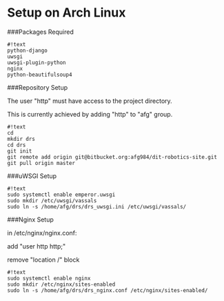 # Setup on Arch Linux


###Packages Required
```
#!text
python-django
uwsgi
uwsgi-plugin-python
nginx
python-beautifulsoup4
```

###Repository Setup

The user "http" must have access to the project directory.

This is currently achieved by adding "http" to "afg" group.
```
#!text
cd
mkdir drs
cd drs
git init
git remote add origin git@bitbucket.org:afg984/dit-robotics-site.git
git pull origin master
```

###uWSGI Setup
```
#!text
sudo systemctl enable emperor.uwsgi
sudo mkdir /etc/uwsgi/vassals
sudo ln -s /home/afg/drs/drs_uwsgi.ini /etc/uwsgi/vassals/
```

###Nginx Setup

in /etc/nginx/nginx.conf:

add "user http http;"

remove "location /" block
```
#!text
sudo systemctl enable nginx
sudo mkdir /etc/nginx/sites-enabled
sudo ln -s /home/afg/drs/drs_nginx.conf /etc/nginx/sites-enabled/
```